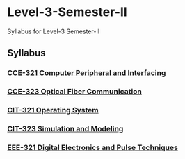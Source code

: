 # Level-3-Semester-II
Syllabus for Level-3 Semester-II

## Syllabus

### [CCE-321 Computer Peripheral and Interfacing](https://github.com/suhail-asarat/Level-3-Semester-II/blob/a128b6c8143aa6d4730394f7450fb4e55f58a3ed/%5BSyllabus%5D%20CCE-321%20Computer%20Peripheral%20and%20Interfacing.md)
### [CCE-323 Optical Fiber Communication](https://github.com/suhail-asarat/Level-3-Semester-II/blob/main/%5BSyllabus%5D%20CCE-323%20Optical%20Fiber%20Communication.md)
### [CIT-321 Operating System](https://github.com/suhail-asarat/Level-3-Semester-II/blob/main/%5BSyllabus%5D%20CIT-321%20Operating%20System.md)
### [CIT-323 Simulation and Modeling](https://github.com/suhail-asarat/Level-3-Semester-II/blob/main/%5BSyllabus%5D%20CIT-323%20Simulation%20and%20Modeling.md)
### [EEE-321 Digital Electronics and Pulse Techniques](https://github.com/suhail-asarat/Level-3-Semester-II/blob/main/%5BSyllabus%5D%20EEE-321%20Digital%20Electronics%20and%20Pulse%20Techniques.md)